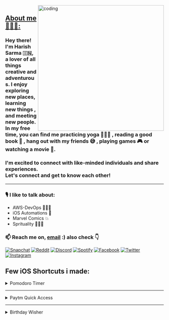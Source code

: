<img align="right" alt="coding" width="400" src="https://user-images.githubusercontent.com/55389276/140866485-8fb1c876-9a8f-4d6a-98dc-08c4981eaf70.gif">

## <ins>About me<ins> 🙋🏻‍♂️: 

<h3> Hey there! I'm Harish Sarma 🇮🇳, a lover of all things creative and adventurous. I enjoy exploring new places, learning new things , and meeting new people. In my free time, you can find me practicing yoga 🧘🏻‍♂️ , reading a good book 📖 , hang out with my friends 😅 , playing games 🎮 or watching a movie 🍿. </h3>


<h3> I'm excited to connect with like-minded individuals and share experiences. <br> Let's connect and get to know each other! </h3>

---

<h3> 🎙 I like to talk about: </h3>

* AWS-DevOps 👨🏻‍💻
* iOS Automations 
* Marvel Comics 💥
* Sprituality 🧘🏻‍♂️

### 📫 Reach me on, [email](mailto:harishsarma.v@gmail.com) :) also check 👇

[![Snapchat](https://img.shields.io/badge/Snapchat-%23FFFC00.svg?style=for-the-badge&logo=Snapchat&logoColor=white)](https://www.snapchat.com/add/harishsarma_v?share_id=V45oBtaQQwm7INm3yDDQuw&locale=en_IN) [![Reddit](https://img.shields.io/badge/Reddit-FF4500?style=for-the-badge&logo=reddit&logoColor=white)](https://www.reddit.com/u/Relevant-Plantain615/?utm_source=share&utm_medium=ios_app&utm_name=iossmf) [![Discord](https://img.shields.io/badge/Discord-%235865F2.svg?style=for-the-badge&logo=discord&logoColor=white)](https://discord.com/channels/harishsarma_v#8667) [![Spotify](https://img.shields.io/badge/Spotify-1ED760?style=for-the-badge&logo=spotify&logoColor=white)](https://open.spotify.com/user/31jcbymrsflp4n5iwiel3of4shey?si=an-T-vRORLejYeh3k6BNIg) [![Facebook](https://img.shields.io/badge/Facebook-%231877F2.svg?style=for-the-badge&logo=Facebook&logoColor=white)](https://www.facebook.com/harishsarma.velavalapalli) [![Twitter](https://img.shields.io/badge/Twitter-%231DA1F2.svg?style=for-the-badge&logo=Twitter&logoColor=white)](https://www.twitter.com/harishsarma_v) [![Instagram](https://img.shields.io/badge/Instagram-%23E4405F.svg?style=for-the-badge&logo=Instagram&logoColor=white)](https://www.instagram.com/harishsharma_v)

## Few iOS Shortcuts i made:

<details>
    <summary>Pomodoro Timer</summary>
<h3><p>The Pomodoro technique is a time management system that involves breaking down work into intervals, typically 25 minutes in length, separated by short breaks. The technique is named after the Italian word for tomato, as the inventor, Francesco Cirillo, used a tomato-shaped kitchen timer to time his work intervals.</p></h3>
<h3><p>The Pomodoro timer works by setting a timer for a specific period of time, usually 25 minutes, and then focusing exclusively on the task at hand for that period. Once the timer goes off, you take a short break of 3-5 minutes before starting another 25-minute work interval. After four work intervals, you take a longer break of around 15-30 minutes before starting the process again.</p></h3>
<h3><p>The purpose of using a Pomodoro timer is to help you break your work into manageable, focused segments, allowing you to stay focused and productive without becoming overwhelmed. By using a timer, you remove the need to constantly check the clock or be distracted by other tasks, as you know that you have a set amount of time in which to work before you can take a break.</p></h3>
<h3><p>Using a Pomodoro timer can also help you to prioritize your work, as you can decide which tasks to work on in each interval and ensure that you are making progress towards your goals. Additionally, taking regular breaks can help to reduce stress and prevent burnout, as well as improve your overall well-being and productivity.</p></h3>

[Pomodoro Timer](https://github.com/harishsarmav/harishsarma_v/blob/79da0453fb40bf823d1efeb2fec32ece116f91b8/ios-shortcuts/pt.md)

</details>

---

<details>
    <summary>Paytm Quick Access</summary>
<h3><p>Paytm Quick Access Shortcut is a convenient feature that allows you to access your most-used Paytm services directly from your phone's home screen or lock screen. With just one tap, you can easily make a payment, check your balance, or even pay your bills.</p></h3>

[Paytm Quick Access](https://github.com/harishsarmav/harishsarma_v/blob/79da0453fb40bf823d1efeb2fec32ece116f91b8/ios-shortcuts/paytm-qa.md)

</details>

---

<details>
    <summary>Birthday Wisher</summary>
<h3><p>Are you tired of forgetting your friends and family members' birthdays? Do you wish you could easily send them a personalized message to let them know you care, without spending hours typing out a long message? Look no further than this convenient birthday wish shortcut!</p></h3>
<h3><p>With just a few taps on your phone, you can quickly and easily send a customized birthday message to anyone in your contacts list. Simply set up the shortcut with your preferred message template and schedule it to run on each of your contacts' birthdays. You can even choose to include a special image or GIF to make your message extra special.</p></h3>
<h3><p>The best part? Once you've set up the shortcut, you can sit back and relax knowing that your friends and family members will receive a thoughtful birthday message without any additional effort on your part. This shortcut is perfect for anyone who wants to stay connected with loved ones but doesn't have the time or energy to remember every birthday.</p></h3>
<h3><p>So why not give it a try? Set up your personalized birthday wish shortcut today and start spreading joy to the important people in your life on their special day.</p></h3>

<h3>How this works?</h3>
<h3><p>When you set up a birthday wish shortcut, the calendar app on your phone will typically pull the date of birth information directly from your contacts list. This means that you don't need to manually enter each person's birthday into your calendar - the app will automatically generate a new event for each contact based on their date of birth.</p></h3>
<h3><p>Once the calendar has all the birthdays stored in it, your birthday wish shortcut will typically run on each person's birthday. The shortcut will check the calendar for any birthdays that match the current date and time, and then it will send a pre-written message to the appropriate contact(s).</p></h3>
<h3><p>Most birthday wish shortcuts will allow you to customize the message that is sent, so you can add a personal touch and make each message unique. Some shortcuts even allow you to include special images or GIFs to make the message even more fun and festive.</p></h3>
<h3><p>Overall, the calendar app makes it easy to keep track of your friends and family members' birthdays, and the birthday wisher shortcut automates the process of sending a thoughtful message to each person on their special day. With this powerful combination, you can stay connected with your loved ones and show them how much you care, without having to spend hours each week manually sending out birthday greetings.</p></h3>

[Birthday Wisher](https://github.com/harishsarmav/harishsarma_v/blob/1055bce9912fe12f4ea7a150cc6271ed1e1d4186/ios-shortcuts/bday-wisher.md)
